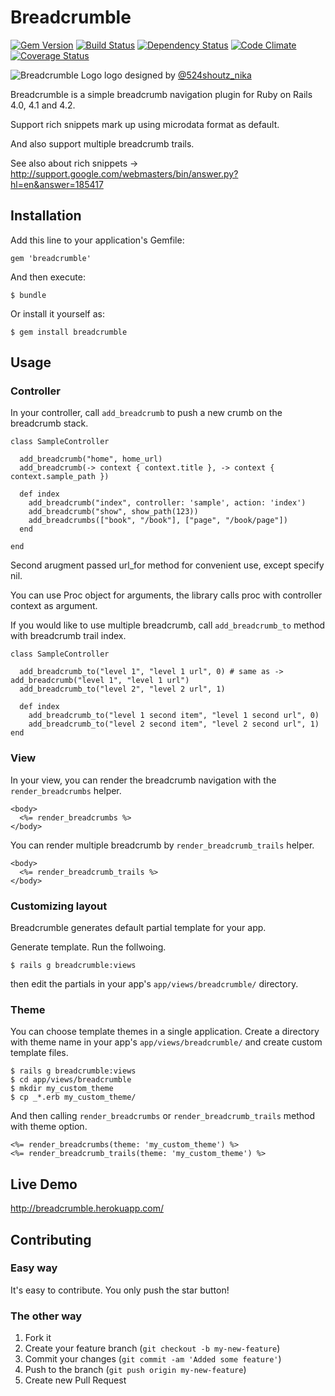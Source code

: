 # Breadcrumble

[![Gem Version](https://badge.fury.io/rb/breadcrumble.png)](http://badge.fury.io/rb/breadcrumble)
[![Build Status](https://secure.travis-ci.org/ma2gedev/breadcrumble.png?branch=master)](http://travis-ci.org/ma2gedev/breadcrumble)
[![Dependency Status](https://gemnasium.com/ma2gedev/breadcrumble.png)](https://gemnasium.com/ma2gedev/breadcrumble)
[![Code Climate](https://codeclimate.com/github/ma2gedev/breadcrumble.png)](https://codeclimate.com/github/ma2gedev/breadcrumble)
[![Coverage Status](https://coveralls.io/repos/ma2gedev/breadcrumble/badge.png)](https://coveralls.io/r/ma2gedev/breadcrumble)

![Breadcrumble Logo](http://ma2gedev.github.io/breadcrumble/images/logo_s.png)
logo designed by [@524shoutz_nika](https://twitter.com/524shoutz_nika)

Breadcrumble is a simple breadcrumb navigation plugin for Ruby on Rails 4.0, 4.1 and 4.2.

Support rich snippets mark up using microdata format as default.

And also support multiple breadcrumb trails.

See also about rich snippets -> <http://support.google.com/webmasters/bin/answer.py?hl=en&answer=185417>

## Installation

Add this line to your application's Gemfile:

    gem 'breadcrumble'

And then execute:

    $ bundle

Or install it yourself as:

    $ gem install breadcrumble

## Usage

### Controller

In your controller, call `add_breadcrumb` to push a new crumb on the breadcrumb stack.

    class SampleController
    
      add_breadcrumb("home", home_url)
      add_breadcrumb(-> context { context.title }, -> context { context.sample_path })
      
      def index
        add_breadcrumb("index", controller: 'sample', action: 'index')
        add_breadcrumb("show", show_path(123))
        add_breadcrumbs(["book", "/book"], ["page", "/book/page"])
      end
    
    end

Second arugment passed url_for method for convenient use, except specify nil.

You can use Proc object for arguments, the library calls proc with controller context as argument.

If you would like to use multiple breadcrumb, call `add_breadcrumb_to` method with breadcrumb trail index.

    class SampleController
    
      add_breadcrumb_to("level 1", "level 1 url", 0) # same as -> add_breadcrumb("level 1", "level 1 url")
      add_breadcrumb_to("level 2", "level 2 url", 1)
    
      def index
        add_breadcrumb_to("level 1 second item", "level 1 second url", 0)
        add_breadcrumb_to("level 2 second item", "level 2 second url", 1)
    end

### View

In your view, you can render the breadcrumb navigation with the `render_breadcrumbs` helper.

    <body>
      <%= render_breadcrumbs %>
    </body>

You can render multiple breadcrumb by `render_breadcrumb_trails` helper.

    <body>
      <%= render_breadcrumb_trails %>
    </body>

### Customizing layout

Breadcrumble generates default partial template for your app.

Generate template. Run the follwoing.

    $ rails g breadcrumble:views

then edit the partials in your app's `app/views/breadcrumble/` directory.

### Theme

You can choose template themes in a single application. Create a directory with theme name in your app's `app/views/breadcrumble/` and create custom template files.

```
$ rails g breadcrumble:views
$ cd app/views/breadcrumble
$ mkdir my_custom_theme
$ cp _*.erb my_custom_theme/
```

And then calling `render_breadcrumbs` or `render_breadcrumb_trails` method with theme option.

```
<%= render_breadcrumbs(theme: 'my_custom_theme') %>
<%= render_breadcrumb_trails(theme: 'my_custom_theme') %>
```

## Live Demo

<http://breadcrumble.herokuapp.com/>

## Contributing

### Easy way

It's easy to contribute. You only push the star button!

### The other way

1. Fork it
2. Create your feature branch (`git checkout -b my-new-feature`)
3. Commit your changes (`git commit -am 'Added some feature'`)
4. Push to the branch (`git push origin my-new-feature`)
5. Create new Pull Request
